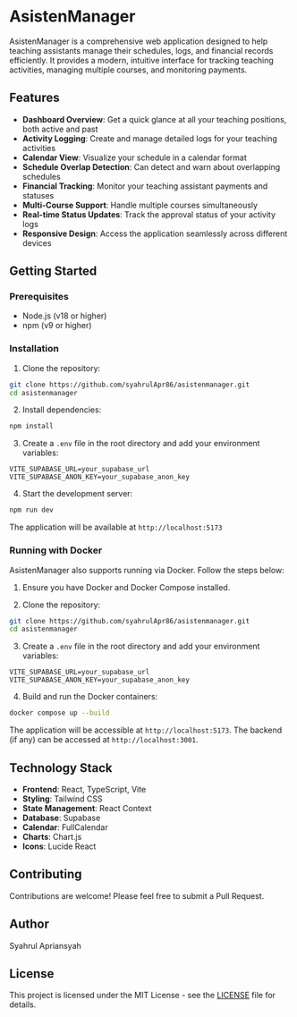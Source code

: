 # AsistenManager

AsistenManager is a comprehensive web application designed to help teaching assistants manage their schedules, logs, and financial records efficiently. It provides a modern, intuitive interface for tracking teaching activities, managing multiple courses, and monitoring payments.

## Features

- **Dashboard Overview**: Get a quick glance at all your teaching positions, both active and past
- **Activity Logging**: Create and manage detailed logs for your teaching activities
- **Calendar View**: Visualize your schedule in a calendar format
- **Schedule Overlap Detection**: Can detect and warn about overlapping schedules
- **Financial Tracking**: Monitor your teaching assistant payments and statuses
- **Multi-Course Support**: Handle multiple courses simultaneously
- **Real-time Status Updates**: Track the approval status of your activity logs
- **Responsive Design**: Access the application seamlessly across different devices

## Getting Started

### Prerequisites

- Node.js (v18 or higher)
- npm (v9 or higher)

### Installation

1. Clone the repository:
```bash
git clone https://github.com/syahrulApr86/asistenmanager.git
cd asistenmanager
```

2. Install dependencies:
```bash
npm install
```

3. Create a `.env` file in the root directory and add your environment variables:
```env
VITE_SUPABASE_URL=your_supabase_url
VITE_SUPABASE_ANON_KEY=your_supabase_anon_key
```

4. Start the development server:
```bash
npm run dev
```

The application will be available at `http://localhost:5173`

### Running with Docker

AsistenManager also supports running via Docker. Follow the steps below:

1. Ensure you have Docker and Docker Compose installed.

2. Clone the repository:
```bash
git clone https://github.com/syahrulApr86/asistenmanager.git
cd asistenmanager
```

3. Create a `.env` file in the root directory and add your environment variables:
```env
VITE_SUPABASE_URL=your_supabase_url
VITE_SUPABASE_ANON_KEY=your_supabase_anon_key
```

4. Build and run the Docker containers:
```bash
docker compose up --build
```

The application will be accessible at `http://localhost:5173`. The backend (if any) can be accessed at `http://localhost:3001`.

## Technology Stack

- **Frontend**: React, TypeScript, Vite
- **Styling**: Tailwind CSS
- **State Management**: React Context
- **Database**: Supabase
- **Calendar**: FullCalendar
- **Charts**: Chart.js
- **Icons**: Lucide React

## Contributing

Contributions are welcome! Please feel free to submit a Pull Request.

## Author

Syahrul Apriansyah

## License

This project is licensed under the MIT License - see the [LICENSE](LICENSE) file for details.

